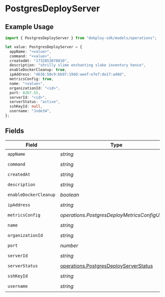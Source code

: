 # PostgresDeployServer

## Example Usage

```typescript
import { PostgresDeployServer } from "dokploy-sdk/models/operations";

let value: PostgresDeployServer = {
  appName: "<value>",
  command: "<value>",
  createdAt: "1732853070810",
  description: "shrilly slime enchanting slake inventory hence",
  enableDockerCleanup: true,
  ipAddress: "4636:50c9:bb97:19dd:aeef:e7ef:de17:a48d",
  metricsConfig: true,
  name: "<value>",
  organizationId: "<id>",
  port: 8267.55,
  serverId: "<id>",
  serverStatus: "active",
  sshKeyId: null,
  username: "Jude34",
};
```

## Fields

| Field                                                                                          | Type                                                                                           | Required                                                                                       | Description                                                                                    |
| ---------------------------------------------------------------------------------------------- | ---------------------------------------------------------------------------------------------- | ---------------------------------------------------------------------------------------------- | ---------------------------------------------------------------------------------------------- |
| `appName`                                                                                      | *string*                                                                                       | :heavy_check_mark:                                                                             | N/A                                                                                            |
| `command`                                                                                      | *string*                                                                                       | :heavy_check_mark:                                                                             | N/A                                                                                            |
| `createdAt`                                                                                    | *string*                                                                                       | :heavy_check_mark:                                                                             | N/A                                                                                            |
| `description`                                                                                  | *string*                                                                                       | :heavy_check_mark:                                                                             | N/A                                                                                            |
| `enableDockerCleanup`                                                                          | *boolean*                                                                                      | :heavy_check_mark:                                                                             | N/A                                                                                            |
| `ipAddress`                                                                                    | *string*                                                                                       | :heavy_check_mark:                                                                             | N/A                                                                                            |
| `metricsConfig`                                                                                | *operations.PostgresDeployMetricsConfigUnion2*                                                 | :heavy_check_mark:                                                                             | N/A                                                                                            |
| `name`                                                                                         | *string*                                                                                       | :heavy_check_mark:                                                                             | N/A                                                                                            |
| `organizationId`                                                                               | *string*                                                                                       | :heavy_check_mark:                                                                             | N/A                                                                                            |
| `port`                                                                                         | *number*                                                                                       | :heavy_check_mark:                                                                             | N/A                                                                                            |
| `serverId`                                                                                     | *string*                                                                                       | :heavy_check_mark:                                                                             | N/A                                                                                            |
| `serverStatus`                                                                                 | [operations.PostgresDeployServerStatus](../../models/operations/postgresdeployserverstatus.md) | :heavy_check_mark:                                                                             | N/A                                                                                            |
| `sshKeyId`                                                                                     | *string*                                                                                       | :heavy_check_mark:                                                                             | N/A                                                                                            |
| `username`                                                                                     | *string*                                                                                       | :heavy_check_mark:                                                                             | N/A                                                                                            |